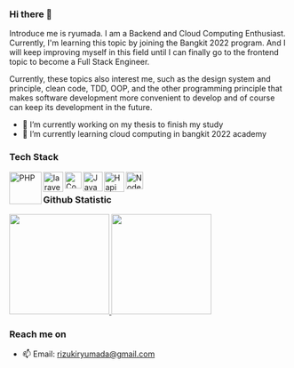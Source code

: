 ### Hi there 👋

Introduce me is ryumada. I am a Backend and Cloud Computing Enthusiast. Currently, I'm learning this topic by joining the Bangkit 2022 program. And I will keep improving myself in this field until I can finally go to the frontend topic to become a Full Stack Engineer.

Currently, these topics also interest me, such as the design system and principle, clean code, TDD, OOP, and the other programming principle that makes software development more convenient to develop and of course can keep its development in the future.

- 🔭 I’m currently working on my thesis to finish my study
- 🌱 I’m currently learning cloud computing in bangkit 2022 academy
<!-- - 👯 I’m looking to collaborate on ... -->
<!-- - 🤔 I’m looking for help with ... -->
<!-- - 💬 Ask me about ... -->
<!-- - 😄 Pronouns: ... -->
<!-- - ⚡ Fun fact: ... -->

### Tech Stack
<a href="#"><img align="left" alt="PHP" title="PHP" width="58px" src="https://www.php.net/images/logos/new-php-logo.svg" /></a>
<a href="#"><img align="left" alt="laravel" title="Laravel" width="36px" src="https://github.com/laravel/art/blob/master/laravel-logo.png?raw=true" /></a>
<a href="#"><img align="left" alt="CodeIgniter" title="CodeIgniter" width="30px" src="https://cdn.worldvectorlogo.com/logos/codeigniter.svg" /></a>
<a href="#"><img align="left" alt="JavaScript" title="JavaScript" width="35px" src="https://upload.wikimedia.org/wikipedia/commons/9/99/Unofficial_JavaScript_logo_2.svg" /></a>
<a href="https://hapi.dev/"><img align="left" alt="Hapi" title="Hapi (NodeJS HTTP Framework)" width="36px" src="https://avatars.githubusercontent.com/u/3774533?s=200&v=4" /></a>
<a href="https://nodejs.org/"><img align="left" alt="NodeJS" title="NodeJS" width="31px" src="https://seeklogo.com/images/N/nodejs-logo-FBE122E377-seeklogo.com.png" /></a>




<br/>

### Github Statistic
<p align="left">
  <a href="https://github.com/ryumada">
    <img height="180em" src="https://github-readme-stats-eight-theta.vercel.app/api?username=ryumada&show_icons=true&theme=dracula&include_all_commits=true&count_private=true"/>
    <img height="180em" src="https://github-readme-stats-eight-theta.vercel.app/api/top-langs/?username=ryumada&layout=compact&langs_count=8&theme=dracula"/>
  </a>
</p>

### Reach me on
- 📫 Email: rizukiryumada@gmail.com
